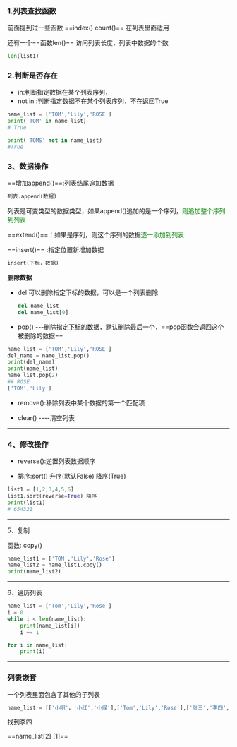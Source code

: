 ### 1.列表查找函数

前面提到过一些函数 ==index() count()== 在列表里面适用

还有一个==函数len()== 访问列表长度，列表中数据的个数

```python
len(list1) 
```

### 2.判断是否存在

- in:判断指定数据在某个列表序列，
-  not in :判断指定数据不在某个列表序列，不在返回True

```python
name_list = ['TOM','Lily','ROSE']
print('TOM' in name_list)
# True

print('TOMS' not in name_list)
#True
```

### 3、数据操作

==增加append()==:列表结尾追加数据

```python
列表.append(数据)
```

列表是可变类型的数据类型，如果append()追加的是一个序列，<font color ='green'>则追加整个序列到列表</font >

==extend()==：如果是序列，则这个序列的数据<font color='green'>逐一添加到列表</font>

==insert()== :指定位置新增加数据                  

```python
insert(下标，数据)
```

**删除数据**

- del  可以删除指定下标的数据，可以是一个列表删除

  ```python
  del name_list 
  del name_list[0]
  ```

  

- pop() ---删除指定<u>下标的数据</u>，默认删除最后一个，==pop函数会返回这个被删除的数据==

```python
name_list = ['TOM','Lily','ROSE']
del_name = name_list.pop()
print(del_name)
print(name_list)
name_list.pop(2)
## ROSE
['TOM','Lily']
```

- remove():移除列表中某个数据的第一个匹配项

- clear() ----清空列表

---

### 4、修改操作

- reverse():逆置列表数据顺序

- 排序:sort()     升序(默认False)    降序(True)

```python
list1 = [1,2,3,4,5,6]
list1.sort(reverse=True) 降序
print(list1)
# 654321
```

---

5、复制

函数: copy()

```python
name_list1 = ['TOM','Lily','Rose']
name_list2 = name_list1.cpoy()
print(name_list2)
```

---

6、遍历列表

```python
name_list = ['Tom','Lily','Rose']
i = 0
while i < len(name_list):
	print(name_list[i])
	i += 1
```

```python
for i in name_list:
	print(i)
```



---

### 列表嵌套

一个列表里面包含了其他的子列表

```python
name_list = [['小明'，'小红','小绿'],['Tom','Lily','Rose'],['张三','李四','王五']]
```

找到李四

==name_list[2]  [1]==



###











